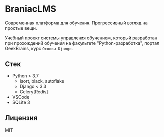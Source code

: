 # BraniacLMS

Современная платформа для обучения. Прогрессивный взгляд на простые вещи.

Учебный проект системы управления обучением, который разработан при 
прохождений обучения на факультете "Python-разработка", портал GeekBrains, 
курс `Основы Django`.

## Стек

- Python > 3.7
  - isort, black, autoflake
  - Django < 3.3
  - Celery[Redis]
- VSCode
- SQLite 3

## Лицензия

MIT
